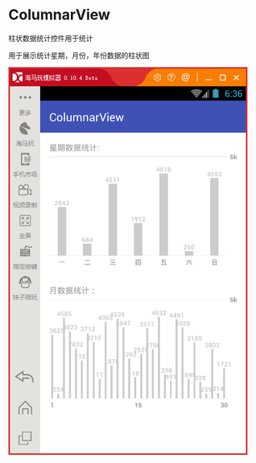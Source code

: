 # ColumnarView
柱状数据统计控件用于统计

用于展示统计星期，月份，年份数据的柱状图

![image](https://github.com/cqboy/ColumnarView/blob/master/img/5%7B6F2YQ0K%7BV%2549CN25RU%60_P.png)
